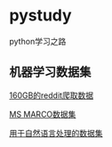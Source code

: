 # pystudy
python学习之路

## 机器学习数据集

[160GB的reddit爬取数据](https://breakend.github.io/DialogDatasets/)

[MS MARCO数据集](http://www.msmarco.org/dataset.aspx)

[用于自然语言处理的数据集](https://github.com/mozillo/nlp-datasets-1)
